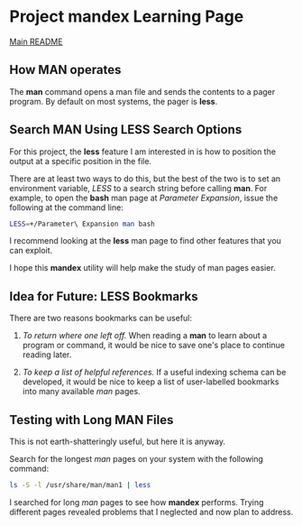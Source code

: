 # Project mandex Learning Page

[Main README](README.md)

## How MAN operates

The **man** command opens a man file and sends the contents
to a pager program.  By default on most systems, the pager
is **less**.

## Search MAN Using LESS Search Options

For this project, the **less** feature I am interested in
is how to position the output at a specific position in
the file.

There are at least two ways to do this, but the best of the
two is to set an environment variable, *LESS* to a search
string before calling **man**.  For example, to open the
**bash** man page at *Parameter Expansion*, issue the following
at the command line:

~~~sh
LESS=+/Parameter\ Expansion man bash
~~~

I recommend looking at the **less** man page to find other
features that you can exploit.

I hope this **mandex** utility will help make the study of
man pages easier.

## Idea for Future: LESS Bookmarks

There are two reasons bookmarks can be useful:

1. *To return where one left off.*  When reading a **man** to
   learn about a program or command, it would be nice to save
   one's place to continue reading later.

1. *To keep a list of helpful references.*  If a useful indexing
   schema can be developed, it would be nice to keep a list of
   user-labelled bookmarks into many available *man* pages.

## Testing with Long MAN Files

This is not earth-shatteringly useful, but here it is anyway.

Search for the longest *man* pages on your system with the
following command:

~~~sh
ls -S -l /usr/share/man/man1 | less
~~~

I searched for long *man* pages to see how **mandex** performs.
Trying different pages revealed problems that I neglected and
now plan to address.